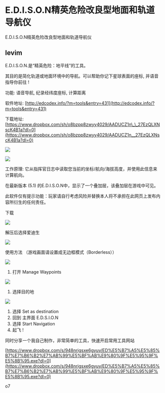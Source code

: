 # E.D.I.S.O.N精英危险改良型地面和轨道导航仪

E.D.I.S.O.N精英危险改良型地面和轨道导航仪

## levim

E.D.I.S.O.N.是“精英危险：地平线”的工具。

其目的是简化轨道或地面环境中的导航。可以帮助你记下星球表面的座标, 并语音指导你前往 !

功能: 语音导航, 纪录经纬度座标, 计算距离

软件地址: [http://edcodex.info/?m=tools&entry=431](http://edcodex.info/?m=tools&entry=431)

下载地址: [https://www.dropbox.com/sh/o8bzpp8zwyy4029/AADUCZ1n\_\_27EzQLXNscK4B1a?dl=0](https://www.dropbox.com/sh/o8bzpp8zwyy4029/AADUCZ1n__27EzQLXNscK4B1a?dl=0)

![](https://qiniu.elitedanger.cn/assets/files/2021-05-05/1620194166-751464-ed7.png)

![](https://qiniu.elitedanger.cn/assets/files/2021-05-05/1620194167-80461-ed8.png)

工作原理: 它从指挥官日志中读取您当前的坐标/航向/海拔高度，并使用此信息来计算航向。

在最新版本 \(5.1\) 的E.D.I.S.O.N中，显示了一个叠加层，该叠加层在游戏中可见。

此软件仅有提示功能：玩家请自行考虑风险并替换本人将不承担在此网页上发布内容所衍生的任何责任。

下载

![](https://qiniu.elitedanger.cn/assets/files/2021-05-05/1620194166-157633-ed1.png)

解压后选择爱迪生

![](https://qiniu.elitedanger.cn/assets/files/2021-05-05/1620194166-356545-ed2.png)

使用方法 （游戏画面请设置成无边框模式（Borderless））

![](https://qiniu.elitedanger.cn/assets/files/2021-05-05/1620194166-423627-ed3.png)

1. 打开 Manage Waypoints  

![](https://qiniu.elitedanger.cn/assets/files/2021-05-05/1620194166-641133-ed5.png)

1. 选择目的地  

![](https://qiniu.elitedanger.cn/assets/files/2021-05-05/1620194166-563789-ed4.png)

1. 选择 Set as destination
2. 回到 主界面 E.D.S.I.O.N
3. 选择 Start Navigation
4. 起飞 !

同时分享一个我自己制作，非常简单的工具，快速开启常用工具网站

[https://www.dropbox.com/s/948nrigsxe6gyuy/ED%E5%B7%A5%E5%85%B7%E7%B6%B2%E7%AB%99%E5%BF%AB%E9%80%9F%E5%95%9F%E5%8B%95.exe?dl=0](https://www.dropbox.com/s/948nrigsxe6gyuy/ED%E5%B7%A5%E5%85%B7%E7%B6%B2%E7%AB%99%E5%BF%AB%E9%80%9F%E5%95%9F%E5%8B%95.exe?dl=0)

o7

